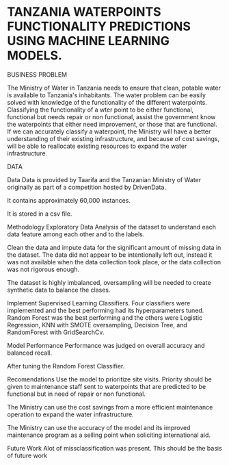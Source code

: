 # TANZANIA WATERPOINTS FUNCTIONALITY PREDICTIONS USING MACHINE LEARNING MODELS.

BUSINESS PROBLEM

The Ministry of Water in Tanzania needs to ensure that clean, potable water is available to Tanzania's inhabitants.
The water problem can be easily solved with knowledge of the functionality of the different waterpoints.
Classifying the functionality of a wter point to be either functional, functional but needs repair or non functional,
assist the government know the waterpoints that either need improvement, or those that are functional.
If we can accurately classify a waterpoint, the Ministry will have a better understanding of their existing infrastructure, 
and because of cost savings, will be able to reallocate existing resources to expand the water infrastructure.

DATA

Data
Data is provided by Taarifa and the Tanzanian Ministry of Water originally as part of a competition hosted by DrivenData.

It contains approximately 60,000 instances.

It is stored in a csv file.

Methodology
Exploratory Data Analysis of the dataset to understand each data feature among each other and to the labels.

Clean the data and impute data for the significant amount of missing data in the dataset. The data did not appear to be intentionally left out, 
instead it was not available when the data collection took place, or the data collection was not rigorous enough.

The dataset is highly imbalanced, oversampling will be needed to create synthetic data to balance the clases.

Implement Supervised Learning Classifiers.
Four classifiers were implemented and the best performing had its hyperparameters tuned. 
Random Forest was the best performing and the others were Logistic Regression, KNN with SMOTE oversampling, Decision Tree, and RandomForest with GridSearchCv.

Model Performance
Performance was judged on overall accuracy and balanced recall.

After tuning the Random Forest Classifier. 

Recomendations
Use the model to prioritize site visits. Priority should be given to maintenance staff sent to waterpoints that are predicted to be functional but in need of repair or non functional.

The Ministry can use the cost savings from a more efficient maintenance operation to expand the water infrastructure.

The Ministry can use the accuracy of the model and its improved maintenance program as a selling point when soliciting international aid.

Future Work
Alot of missclassification was present. This should be the basis of future work
